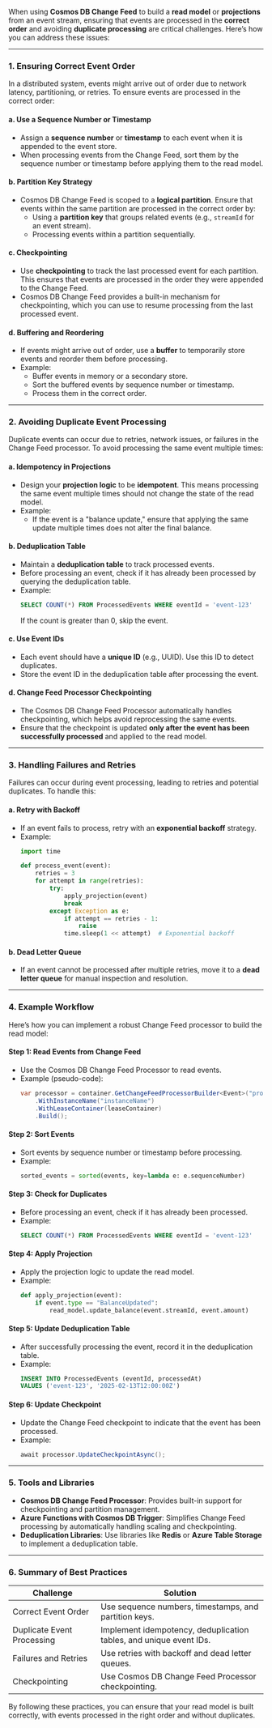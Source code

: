 When using **Cosmos DB Change Feed** to build a **read model** or **projections** from an event stream, ensuring that events are processed in the **correct order** and avoiding **duplicate processing** are critical challenges. Here’s how you can address these issues:

---

### **1. Ensuring Correct Event Order**
In a distributed system, events might arrive out of order due to network latency, partitioning, or retries. To ensure events are processed in the correct order:

#### **a. Use a Sequence Number or Timestamp**
- Assign a **sequence number** or **timestamp** to each event when it is appended to the event store.
- When processing events from the Change Feed, sort them by the sequence number or timestamp before applying them to the read model.

#### **b. Partition Key Strategy**
- Cosmos DB Change Feed is scoped to a **logical partition**. Ensure that events within the same partition are processed in the correct order by:
  - Using a **partition key** that groups related events (e.g., `streamId` for an event stream).
  - Processing events within a partition sequentially.

#### **c. Checkpointing**
- Use **checkpointing** to track the last processed event for each partition. This ensures that events are processed in the order they were appended to the Change Feed.
- Cosmos DB Change Feed provides a built-in mechanism for checkpointing, which you can use to resume processing from the last processed event.

#### **d. Buffering and Reordering**
- If events might arrive out of order, use a **buffer** to temporarily store events and reorder them before processing.
- Example:
  - Buffer events in memory or a secondary store.
  - Sort the buffered events by sequence number or timestamp.
  - Process them in the correct order.

---

### **2. Avoiding Duplicate Event Processing**
Duplicate events can occur due to retries, network issues, or failures in the Change Feed processor. To avoid processing the same event multiple times:

#### **a. Idempotency in Projections**
- Design your **projection logic** to be **idempotent**. This means processing the same event multiple times should not change the state of the read model.
- Example:
  - If the event is a "balance update," ensure that applying the same update multiple times does not alter the final balance.

#### **b. Deduplication Table**
- Maintain a **deduplication table** to track processed events.
- Before processing an event, check if it has already been processed by querying the deduplication table.
- Example:
  ```sql
  SELECT COUNT(*) FROM ProcessedEvents WHERE eventId = 'event-123'
  ```
  If the count is greater than 0, skip the event.

#### **c. Use Event IDs**
- Each event should have a **unique ID** (e.g., UUID). Use this ID to detect duplicates.
- Store the event ID in the deduplication table after processing the event.

#### **d. Change Feed Processor Checkpointing**
- The Cosmos DB Change Feed Processor automatically handles checkpointing, which helps avoid reprocessing the same events.
- Ensure that the checkpoint is updated **only after the event has been successfully processed** and applied to the read model.

---

### **3. Handling Failures and Retries**
Failures can occur during event processing, leading to retries and potential duplicates. To handle this:

#### **a. Retry with Backoff**
- If an event fails to process, retry with an **exponential backoff** strategy.
- Example:
  ```python
  import time

  def process_event(event):
      retries = 3
      for attempt in range(retries):
          try:
              apply_projection(event)
              break
          except Exception as e:
              if attempt == retries - 1:
                  raise
              time.sleep(1 << attempt)  # Exponential backoff
  ```

#### **b. Dead Letter Queue**
- If an event cannot be processed after multiple retries, move it to a **dead letter queue** for manual inspection and resolution.

---

### **4. Example Workflow**
Here’s how you can implement a robust Change Feed processor to build the read model:

#### **Step 1: Read Events from Change Feed**
- Use the Cosmos DB Change Feed Processor to read events.
- Example (pseudo-code):
  ```csharp
  var processor = container.GetChangeFeedProcessorBuilder<Event>("processorName", HandleChangesAsync)
      .WithInstanceName("instanceName")
      .WithLeaseContainer(leaseContainer)
      .Build();
  ```

#### **Step 2: Sort Events**
- Sort events by sequence number or timestamp before processing.
- Example:
  ```python
  sorted_events = sorted(events, key=lambda e: e.sequenceNumber)
  ```

#### **Step 3: Check for Duplicates**
- Before processing an event, check if it has already been processed.
- Example:
  ```sql
  SELECT COUNT(*) FROM ProcessedEvents WHERE eventId = 'event-123'
  ```

#### **Step 4: Apply Projection**
- Apply the projection logic to update the read model.
- Example:
  ```python
  def apply_projection(event):
      if event.type == "BalanceUpdated":
          read_model.update_balance(event.streamId, event.amount)
  ```

#### **Step 5: Update Deduplication Table**
- After successfully processing the event, record it in the deduplication table.
- Example:
  ```sql
  INSERT INTO ProcessedEvents (eventId, processedAt)
  VALUES ('event-123', '2025-02-13T12:00:00Z')
  ```

#### **Step 6: Update Checkpoint**
- Update the Change Feed checkpoint to indicate that the event has been processed.
- Example:
  ```csharp
  await processor.UpdateCheckpointAsync();
  ```

---

### **5. Tools and Libraries**
- **Cosmos DB Change Feed Processor**: Provides built-in support for checkpointing and partition management.
- **Azure Functions with Cosmos DB Trigger**: Simplifies Change Feed processing by automatically handling scaling and checkpointing.
- **Deduplication Libraries**: Use libraries like **Redis** or **Azure Table Storage** to implement a deduplication table.

---

### **6. Summary of Best Practices**
| **Challenge**               | **Solution**                                                                 |
|-----------------------------|-----------------------------------------------------------------------------|
| Correct Event Order          | Use sequence numbers, timestamps, and partition keys.                       |
| Duplicate Event Processing   | Implement idempotency, deduplication tables, and unique event IDs.          |
| Failures and Retries         | Use retries with backoff and dead letter queues.                            |
| Checkpointing                | Use Cosmos DB Change Feed Processor checkpointing.                          |

By following these practices, you can ensure that your read model is built correctly, with events processed in the right order and without duplicates.